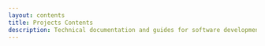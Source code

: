 ```yaml
---
layout: contents
title: Projects Contents
description: Technical documentation and guides for software development in BCC
---
```


[//]: # ()
[//]: # (# Table of contents)

[//]: # ()
[//]: # (* [Members]&#40;../projects/bcc-membership-docs&#41;)

[//]: # (* [Widgets]&#40;../projects/bcc-widgets&#41;)

[//]: # (* [Wordpress]&#40;../projects/bcc-wp&#41;)

[//]: # (* [BMM App]&#40;../projects/bmm-app&#41;)

